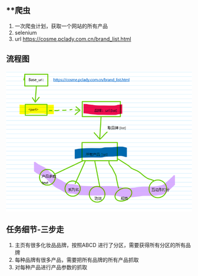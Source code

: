 ## **爬虫
1. 一次爬虫计划，获取一个网站的所有产品
2. selenium
3. url  https://cosme.pclady.com.cn/brand_list.html

## 流程图
![流程图](https://github.com/xuleichao/GiftProject/blob/master/%E6%B5%81%E7%A8%8B%E5%9B%BE.png)

## 任务细节-三步走
1. 主页有很多化妆品品牌，按照ABCD 进行了分区，需要获得所有分区的所有品牌
2. 每种品牌有很多产品，需要把所有品牌的所有产品抓取
3. 对每种产品进行产品参数的抓取



